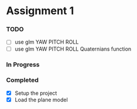 # Assignment 1

### TODO
- [ ] use glm YAW PITCH ROLL
- [ ] use glm YAW PITCH ROLL Quaternians function

### In Progress

### Completed
- [x] Setup the project
- [x] Load the plane model 
